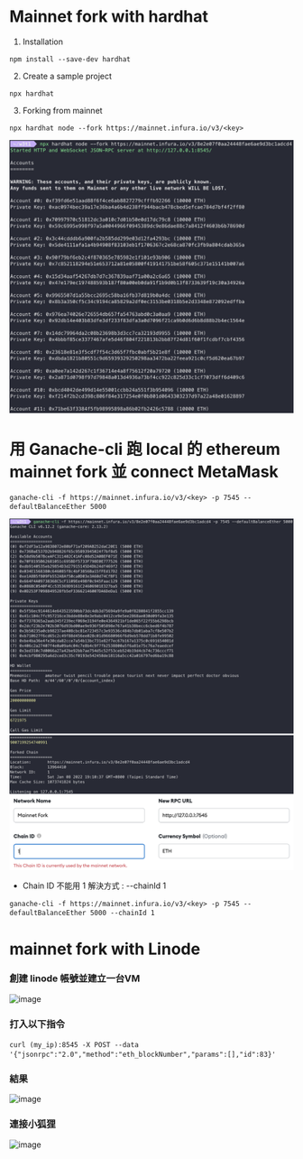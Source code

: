 # Mainnet fork with hardhat

1.  Installation
```
npm install --save-dev hardhat
```

2. Create a sample project
```
npx hardhat
```

3. Forking from mainnet
```
npx hardhat node --fork https://mainnet.infura.io/v3/<key>
```

![](p1.png)

# 用 Ganache-cli 跑 local 的 ethereum mainnet fork 並 connect MetaMask

```
ganache-cli -f https://mainnet.infura.io/v3/<key> -p 7545 --defaultBalanceEther 5000
```

![](p2.png)
![](p3.png)
![](p4.png)

- Chain ID 不能用 1 解決方式 : --chainId 1

```
ganache-cli -f https://mainnet.infura.io/v3/<key> -p 7545 --defaultBalanceEther 5000 --chainId 1
```

# mainnet fork with Linode
### 創建 linode 帳號並建立一台VM
![image](https://user-images.githubusercontent.com/70627447/148682304-c83033bc-35eb-4390-b479-5c23f86d447f.png)

### 打入以下指令
`curl (my_ip):8545 -X POST --data '{"jsonrpc":"2.0","method":"eth_blockNumber","params":[],"id":83}'`
### 結果
![image](https://user-images.githubusercontent.com/70627447/148694044-195bf159-e16f-4298-8e01-bdc91fc93b48.png)

### 連接小狐狸
![image](https://user-images.githubusercontent.com/70627447/148694031-20975bd8-6d4a-4816-8c00-1baf51cf0fb2.png)
